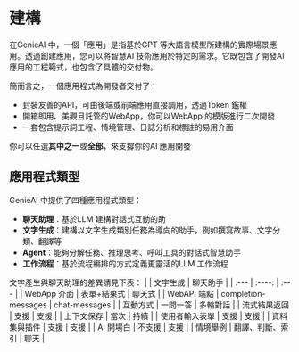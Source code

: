 # 建構
在GenieAI 中，一個「應用」是指基於GPT 等大語言模型所建構的實際場景應用。透過創建應用，您可以將智慧AI 技術應用於特定的需求。它既包含了開發AI 應用的工程範式，也包含了具體的交付物。

簡而言之，一個應用程式為開發者交付了：
- 封裝友善的API，可由後端或前端應用直接調用，透過Token 鑑權
- 開箱即用、美觀且託管的WebApp，你可以WebApp 的模版進行二次開發
- 一套包含提示詞工程、情境管理、日誌分析和標註的易用介面

你可以任選**其中之一**或**全部**，來支撐你的AI 應用開發

## 應用程式類型
GenieAI 中提供了四種應用程式類型：
- **聊天助理**：基於LLM 建構對話式互動的助
- **文字生成**：建構以文字生成類別任務為導向的助手，例如撰寫故事、文字分類、翻譯等
- **Agent**：能夠分解任務、推理思考、呼叫工具的對話式智慧助手
- **工作流程**：基於流程編排的方式定義更靈活的LLM 工作流程

文字產生與聊天助理的差異請見下表：
|  | 文字生成 | 聊天助手 |
| :--- | :----: | :--- |
| WebApp 介面 | 表單+結果式 | 聊天式 |
| WebAPI 端點 | completion-messages | chat-messages |
| 互動方式 | 一問一答 | 多輪對話 |
| 流式結果返回 | 支援 | 支援 |
| 上下文保存 | 當次 | 持續 |
| 使用者輸入表單 | 支援 | 支援 |
| 資料集與插件 | 支援 | 支援 |
| AI 開場白 | 不支援 | 支援 |
| 情境舉例 | 翻譯、判斷、索引 | 聊天 |